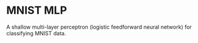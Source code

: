 # MNIST MLP

A shallow multi-layer perceptron (logistic feedforward neural network) for classifying MNIST data.

